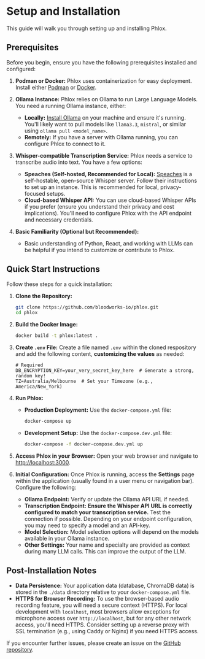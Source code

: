 # Setup and Installation

This guide will walk you through setting up and installing Phlox.

## Prerequisites

Before you begin, ensure you have the following prerequisites installed and configured:

1.  **Podman or Docker:**  Phlox uses containerization for easy deployment. Install either [Podman](https://podman.io/) or [Docker](https://www.docker.com/).

2.  **Ollama Instance:** Phlox relies on Ollama to run Large Language Models. You need a running Ollama instance, either:
    - **Locally:** [Install Ollama](https://ollama.com/) on your machine and ensure it's running.  You'll likely want to pull models like `llama3.3`, `mistral`, or similar using `ollama pull <model_name>`.
    - **Remotely:** If you have a server with Ollama running, you can configure Phlox to connect to it.

3.  **Whisper-compatible Transcription Service:** Phlox needs a service to transcribe audio into text. You have a few options:
    - **Speaches (Self-hosted, Recommended for Local):** [Speaches](https://github.com/speeches-ai/speaches) is a self-hostable, open-source Whisper server.  Follow their instructions to set up an instance. This is recommended for local, privacy-focused setups.
    - **Cloud-based Whisper API:** You can use cloud-based Whisper APIs if you prefer (ensure you understand their privacy and cost implications). You'll need to configure Phlox with the API endpoint and necessary credentials.

4.  **Basic Familiarity (Optional but Recommended):**
    - Basic understanding of Python, React, and working with LLMs can be helpful if you intend to customize or contribute to Phlox.

## Quick Start Instructions

Follow these steps for a quick installation:

1.  **Clone the Repository:**
    ```bash
    git clone https://github.com/bloodworks-io/phlox.git
    cd phlox
    ```

2.  **Build the Docker Image:**
    ```bash
    docker build -t phlox:latest .
    ```

3.  **Create `.env` File:**
    Create a file named `.env` within the cloned respository and add the following content, **customizing the values** as needed:

    ```env
    # Required
    DB_ENCRYPTION_KEY=your_very_secret_key_here  # Generate a strong, random key!
    TZ=Australia/Melbourne  # Set your Timezone (e.g., America/New_York)
    ```

4.  **Run Phlox:**

    - **Production Deployment:** Use the `docker-compose.yml` file:
        ```bash
        docker-compose up
        ```

    - **Development Setup:** Use the `docker-compose.dev.yml` file:
        ```bash
        docker-compose -f docker-compose.dev.yml up
        ```


5.  **Access Phlox in your Browser:**
    Open your web browser and navigate to [http://localhost:3000](http://localhost:5000).

6.  **Initial Configuration:**
    Once Phlox is running, access the **Settings** page within the application (usually found in a user menu or navigation bar). Configure the following:
    - **Ollama Endpoint:**  Verify or update the Ollama API URL if needed.
    - **Transcription Endpoint:** **Ensure the Whisper API URL is correctly configured to match your transcription service.** Test the connection if possible. Depending on your endpoint configuration, you may need to specify a model and an API-key.
    - **Model Selection:**  Model selection options will depend on the models available in your Ollama instance.
    - **Other Settings:** Your name and specialty are provided as context during many LLM calls. This can improve the output of the LLM.

## Post-Installation Notes

-   **Data Persistence:**  Your application data (database, ChromaDB data) is stored in the `./data` directory relative to your `docker-compose.yml` file.
-   **HTTPS for Browser Recording:**  To use the browser-based audio recording feature, you will need a secure context (HTTPS). For local development with `localhost`, most browsers allow exceptions for microphone access over `http://localhost`, but for any other network access, you'll need HTTPS. Consider setting up a reverse proxy with SSL termination (e.g., using Caddy or Nginx) if you need HTTPS access.


If you encounter further issues, please create an issue on the [GitHub repository](https://github.com/bloodworks-io/phlox/issues).
